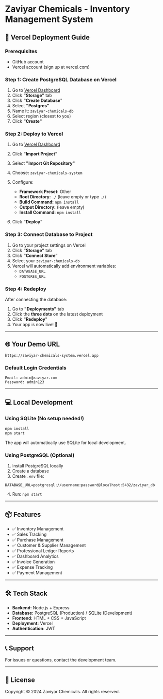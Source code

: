 # Zaviyar Chemicals - Inventory Management System

## 🚀 Vercel Deployment Guide

### Prerequisites
- GitHub account
- Vercel account (sign up at vercel.com)

### Step 1: Create PostgreSQL Database on Vercel

1. Go to [Vercel Dashboard](https://vercel.com/dashboard)
2. Click **"Storage"** tab
3. Click **"Create Database"**
4. Select **"Postgres"**
5. Name it: `zaviyar-chemicals-db`
6. Select region (closest to you)
7. Click **"Create"**

### Step 2: Deploy to Vercel

1. Go to [Vercel Dashboard](https://vercel.com/new)
2. Click **"Import Project"**
3. Select **"Import Git Repository"**
4. Choose: `zaviyar-chemicals-system`
5. Configure:
   - **Framework Preset:** Other
   - **Root Directory:** `./` (leave empty or type `./`)
   - **Build Command:** `npm install`
   - **Output Directory:** (leave empty)
   - **Install Command:** `npm install`

6. Click **"Deploy"**

### Step 3: Connect Database to Project

1. Go to your project settings on Vercel
2. Click **"Storage"** tab
3. Click **"Connect Store"**
4. Select your `zaviyar-chemicals-db`
5. Vercel will automatically add environment variables:
   - `DATABASE_URL`
   - `POSTGRES_URL`

### Step 4: Redeploy

After connecting the database:
1. Go to **"Deployments"** tab
2. Click the **three dots** on the latest deployment
3. Click **"Redeploy"**
4. Your app is now live! 🎉

---

## 🌐 Your Demo URL

```
https://zaviyar-chemicals-system.vercel.app
```

### Default Login Credentials

```
Email: admin@zaviyar.com
Password: admin123
```

---

## 💻 Local Development

### Using SQLite (No setup needed!)

```bash
npm install
npm start
```

The app will automatically use SQLite for local development.

### Using PostgreSQL (Optional)

1. Install PostgreSQL locally
2. Create a database
3. Create `.env` file:
```
DATABASE_URL=postgresql://username:password@localhost:5432/zaviyar_db
```
4. Run: `npm start`

---

## 📦 Features

- ✅ Inventory Management
- ✅ Sales Tracking
- ✅ Purchase Management
- ✅ Customer & Supplier Management
- ✅ Professional Ledger Reports
- ✅ Dashboard Analytics
- ✅ Invoice Generation
- ✅ Expense Tracking
- ✅ Payment Management

---

## 🛠️ Tech Stack

- **Backend:** Node.js + Express
- **Database:** PostgreSQL (Production) / SQLite (Development)
- **Frontend:** HTML + CSS + JavaScript
- **Deployment:** Vercel
- **Authentication:** JWT

---

## 📞 Support

For issues or questions, contact the development team.

---

## 📝 License

Copyright © 2024 Zaviyar Chemicals. All rights reserved.
